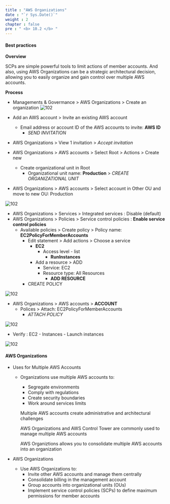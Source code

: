 ```yaml
---
title : "AWS Organizations"
date : "`r Sys.Date()`"
weight : 2
chapter : false
pre : " <b> 10.2 </b> "
---
```


#### Best practices

**Overview**

 SCPs are simple powerful tools to limit actions of member accounts. And also, using AWS Organizations can be a strategic architectural decision, allowing you to easily organize and gain control over multiple AWS accounts.

**Process**
- Managements & Govermance > AWS Organizations > Create an organization
![102](/aws-ws/images/10/102/1.png?featherlight=false&width=40pc)

- Add an AWS account > Invite an existing AWS account
  - Email address or account ID of the AWS accounts to invite: **AWS ID**
    - *SEND INVITATION*
- AWS Organizations > View 1 invitation > *Accept invitation*

- AWS Organizations > AWS accounts > Select Root > Actions > Create new
  - Create organizational unit in Root
    - Organizational unit name: **Production** > *CREATE ORGANIZATIONAL UNIT*
- AWS Organizations > AWS accounts > Select account in Other OU and move to new OU: Production

![102](/aws-ws/images/10/102/2.png?featherlight=false&width=40pc)

- AWS Organizations > Services > Integrated services : Disable (default)
- AWS Organizations > Policies > Service control policies : **Enable service control policies**
  - Available policies > Create policy > Policy name: **EC2PolicyForMemberAccounts**
    - Edit statement > Add actions > Choose a service
      - **EC2**
        - Access level - list
          - **RunInstances**
      - Add a resource > ADD
        - Service: EC2
        - Resource type: All Resources
          - **ADD RESOURCE**
    - CREATE POLICY

![102](/aws-ws/images/10/102/3.png?featherlight=false&width=40pc)

- AWS Organizations > AWS accounts > **ACCOUNT**
  - Polices > Attach:  EC2PolicyForMemberAccounts
    - *ATTACH POLICY*         

![102](/aws-ws/images/10/102/4.png?featherlight=false&width=50pc)

- Verify : EC2 - Instances - Launch instances

![102](/aws-ws/images/10/102/5.png?featherlight=false&width=50pc)


#### AWS Organizations
- Uses for Multiple AWS Accounts
  - Organizations use multiple AWS accounts to:
    - Segregate environments
    - Comply with regulations
    - Create security boundaries
    - Work around services limits
    
    Multiple AWS accounts create administrative and architectural challenges

    AWS Organizations and AWS Control Tower are commonly used to manage multiple AWS accounts

    AWS Organiztions allows you to consolidate multiple AWS accounts into an organization

- AWS Organizations
  - Use AWS Organizations to:
    - Invite other AWS accounts and manage them centrally
    - Consolidate billing in the management account
    - Group accounts into organizational units (OUs)
    - Implement service control policies (SCPs) to define maximum permissions for member accounts
    